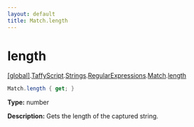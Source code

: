 ```yaml
---
layout: default
title: Match.length
---
```


# length

[\[global\]]({{site.baseurl}}/docs/).[TaffyScript]({{site.baseurl}}/docs/TaffyScript/).[Strings]({{site.baseurl}}/docs/TaffyScript/Strings/).[RegularExpressions]({{site.baseurl}}/docs/TaffyScript/Strings/RegularExpressions/).[Match]({{site.baseurl}}/docs/TaffyScript/Strings/RegularExpressions/Match/).[length]({{site.baseurl}}/docs/TaffyScript/Strings/RegularExpressions/Match/length/)

```cs
Match.length { get; }
```

**Type:** number

**Description:** Gets the length of the captured string.
